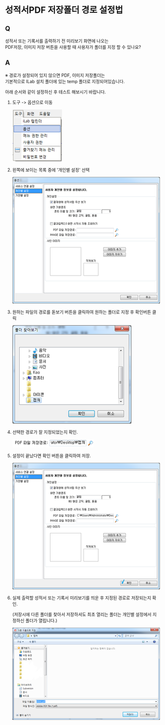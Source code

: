 # 성적서PDF 저장폴더 경로 설정법

## Q

성적서 또는 기록서를 출력하기 전 미리보기 화면에 나오는  
PDF저장, 이미지 저장 버튼을 사용할 때 사용자가 폴더를 지정 할 수 있나요?

## A

※ 경로가 설정되어 있지 않으면 PDF, 이미지 저장폴더는  
기본적으로 ILab 설치 폴더에 있는 temp 폴더로 지정되어있습니다.

아래 순서와 같이 설정하신 후 테스트 해보시기 바랍니다.

1. 도구 -&gt; 옵션으로 이동  

   ![](../../.gitbook/assets/01%20%288%29.png)

2. 왼쪽에 보이는 목록 중에 '개인별 설정' 선택  

   ![](../../.gitbook/assets/02%20%2812%29.png)

3. 원하는 파일의 경로를 돋보기 버튼을 클릭하여 원하는 폴더로 지정 후 확인버튼 클릭  

   ![](../../.gitbook/assets/03temp.png)

4. 선택한 경로가 잘 지정되었는지 확인.  

   ![](../../.gitbook/assets/04.png)

5. 설정이 끝났다면 확인 버튼을 클릭하여 저장.  

   ![](../../.gitbook/assets/05%20%286%29.png)

6. 실제 출력할 성적서 또는 기록서 미리보기를 띄운 후 지정된 경로로 저장되는지 확인.  

   \(저장시에 다른 폴더를 찾아서 저장하셔도 최초 열리는 폴더는 개인별 설정에서 지정하신 폴더가 열립니다.\)  

   ![](../../.gitbook/assets/06.png)

